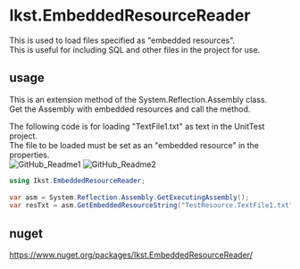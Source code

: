 # Ikst.EmbeddedResourceReader
This is used to load files specified as "embedded resources".  
This is useful for including SQL and other files in the project for use.

## usage
This is an extension method of the System.Reflection.Assembly class.  
Get the Assembly with embedded resources and call the method.  

The following code is for loading "TextFile1.txt" as text in the UnitTest project.  
The file to be loaded must be set as an "embedded resource" in the properties.  
![GitHub_Readme1](https://user-images.githubusercontent.com/9896145/105632242-8043d800-5e95-11eb-8c51-37c4196a63ca.png) ![GitHub_Readme2](https://user-images.githubusercontent.com/9896145/105632264-8e91f400-5e95-11eb-9e61-90c57910c24c.png)

```C#
using Ikst.EmbeddedResourceReader;
 
var asm = System.Reflection.Assembly.GetExecutingAssembly();
var resTxt = asm.GetEmbeddedResourceString("TestResource.TextFile1.txt");
```

## nuget
https://www.nuget.org/packages/Ikst.EmbeddedResourceReader/